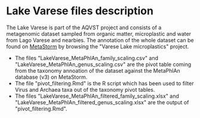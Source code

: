 # Lake Varese files description

The Lake Varese is part of the AQVST project and consists of a metagenomic dataset sampled from organic matter, microplastic and water from Lago Varese and nearbies.
The annotation of the whole dataset can be found on [MetaStorm](http://bench.cs.vt.edu/MetaStorm/) by browsing the "Varese Lake microplastics" project.

- The files "LakeVarese_MetaPhlAn_family_scaling.csv" and "LakeVarese_MetaPhlAn_genus_scaling.csv" are the pivot table coming from the taxonomy annoation of the dataset against the MetaPhlAn database (v3) on MetaStorm.
- The file "pivot_filtering.Rmd" is the R script which has been used to filter Virus and Archaea taxa out of the taxonomy pivot tables. 
- The files "LakeVarese_MetaPhlAn_filtered_family_scaling.xlsx" and "LakeVarese_MetaPhlAn_filtered_genus_scaling.xlsx" are the output of "pivot_filtering.Rmd".
